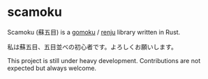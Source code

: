 # scamoku
Scamoku (蘇五目) is a [gomoku][1] / [renju][2] library written in Rust.

[1]: https://en.wikipedia.org/wiki/Gomoku
[2]: https://en.wikipedia.org/wiki/Renju

私は蘇五目、五目並べの初心者です。よろしくお願いします。

This project is still under heavy development. Contributions are not expected but always welcome.